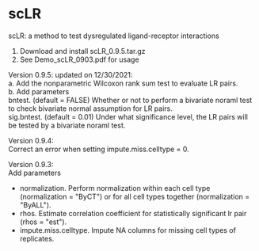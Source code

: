 # scLR
scLR: a method to test dysregulated ligand-receptor interactions

1. Download and install scLR_0.9.5.tar.gz
2. See Demo_scLR_0903.pdf for usage

Version 0.9.5: updated on 12/30/2021:\
a. Add the nonparametric Wilcoxon rank sum test to evaluate LR pairs.\
b. Add parameters\
bntest. (default = FALSE) Whether or not to perform a bivariate noraml test to check bivariate normal assumption for LR pairs.\
sig.bntest. (default = 0.01) Under what significance level, the LR pairs will be tested by a bivariate noraml test.

Version 0.9.4:\
Correct an error when setting impute.miss.celltype = 0.

Version 0.9.3:\
Add parameters
- normalization. Perform normalization within each cell type (normalization = "ByCT") or for all cell types together (normalization = "ByALL").
- rhos. Estimate correlation coefficient for statistically significant lr pair (rhos = "est").
- impute.miss.celltype. Impute NA columns for missing cell types of replicates. 
